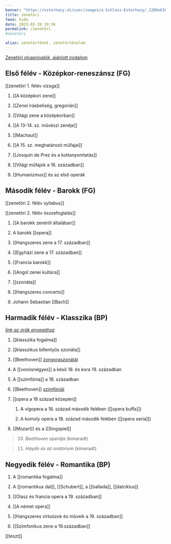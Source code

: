 ```yaml
---
banner: "https://esterhazy.at/user/images/a-Schloss-Esterhazy/_1200x630_crop_center-center_82_none/Schloss-Esterhazy-Geschichte_-historisch-cEsterhazy.jpg?mtime=1562681232"
title: zenetöri
feed: hide
date: 2023-02-20 19:34
permalink: /zenetöri
#zenetöri

alias: zenetörténet, zenetörténelem
---
```

[Zenetöri olvasnivalók, ajánlott irodalom](https://icedrive.net/s/7YZhDhV1uXV823hAT9xiSAXC34uZ)

## Első félév - Középkor-reneszánsz (FG)
[[zenetöri 1. félév vizsga]]

1. [[A középkori zene]]

2. [[Zenei írásbeliség, gregorián]]

3. [[Világi zene a középkorban]]

4. [[A 13-14. sz. művészi zenéje]]

5. [[Machaut]]

6. [[A 15. sz. meghatározó műfajai]]

7. [[Josquin de Prez és a kottanyomtatás]]

8. [[Világi műfajok a 16. században]]

9. [[Humanizmus]] és az első operák


## Második félév - Barokk (FG)
[[zenetöri 2. félév syllabus]]

[[zenetöri 2. félév összefoglalás]]

1. [[A barokk zenéről általában]]

2. A barokk [[opera]]

3. [[Hangszeres zene a 17. században]]

4. [[Egyházi zene a 17. században]]

5. [[Francia barokk]]

6. [[Angol zenei kultúra]]

7. [[szonáta]]

8. [[Hangszeres concerto]]

9. Johann Sebastian [[Bach]]


## Harmadik félév - Klasszika (BP)
*[link az órák anyagához](https://1drv.ms/u/s!AhnUZeCwDLoe9j95BE0rGZJdMx0l?e=u23yaS)*

1. [[klasszika fogalma]]

2. [[klasszikus billentyűs szonáta]]

3. [[Beethoven]] [zongoraszonátái](Beethoven#^zongoraszonatai)

4. A [[vonósnégyes]] a késő 18. és kora 19. században

5. A [[szimfónia]] a 18. században

6. [[Beethoven]] [szimfóniái](Beethoven#^szimfoniai)

7. [[opera a 18 század közepén]]

	1. A vígopera a 18. század második felében ([[opera buffa]])

	2. A komoly opera a 18. század második felében ([[opera seria]])

8. [[Mozart]] és a [[Singspiel]]

> 10. *Beethoven operája* (kimaradt)

> 11. *Haydn és az oratórium* (kimaradt)

## Negyedik félév - Romantika (BP)

1. A [[romantika fogalma]]

2. A [[romantikus dal]], [[Schubert]], a [[ballada]], [[dalciklus]]

3. [[Olasz és francia opera a 19. században]]

4. [[A német opera]]

5. [[Hangszeres virtuózok és műveik a 19. században]]

6. [[Szimfonikus zene a 19.században]]

[[teszt]]